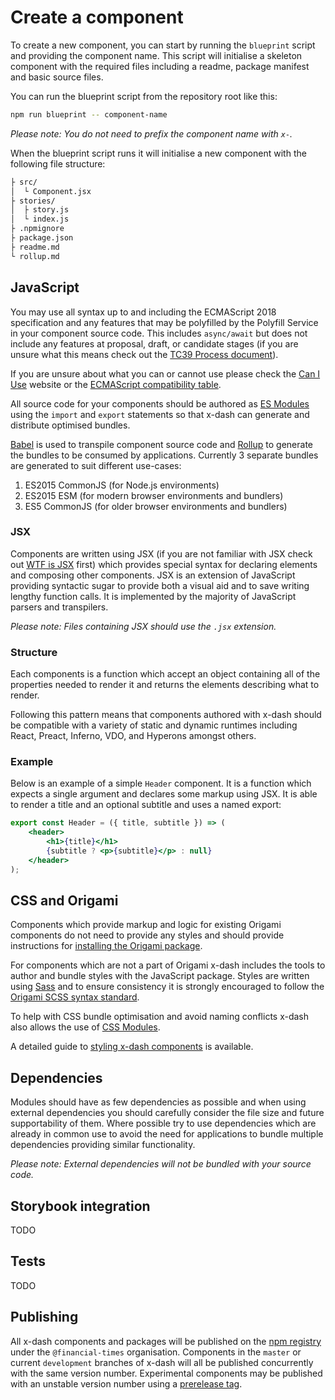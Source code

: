 # Create a component

To create a new component, you can start by running the `blueprint` script and providing the component name. This script will initialise a skeleton component with the required files including a readme, package manifest and basic source files.

You can run the blueprint script from the repository root like this:

```sh
npm run blueprint -- component-name
```

_Please note: You do not need to prefix the component name with `x-`._

When the blueprint script runs it will initialise a new component with the following file structure:

```sh
├ src/
│  └ Component.jsx
├ stories/
│  ├ story.js
│  └ index.js
├ .npmignore
├ package.json
├ readme.md
└ rollup.md
```


## JavaScript

You may use all syntax up to and including the ECMAScript 2018 specification and any features that may be polyfilled by the Polyfill Service in your component source code. This includes `async/await` but does not include any features at proposal, draft, or candidate stages (if you are unsure what this means check out the [TC39 Process document]).

If you are unsure about what you can or cannot use please check the [Can I Use] website or the [ECMAScript compatibility table].

All source code for your components should be authored as [ES Modules] using the `import` and `export` statements so that x-dash can generate and distribute optimised bundles.

[Babel] is used to transpile component source code and [Rollup] to generate the bundles to be consumed by applications. Currently 3 separate bundles are generated to suit different use-cases:

1. ES2015 CommonJS (for Node.js environments)
2. ES2015 ESM (for modern browser environments and bundlers)
3. ES5 CommonJS (for older browser environments and bundlers)

### JSX

Components are written using JSX (if you are not familiar with JSX check out [WTF is JSX] first) which provides special syntax for declaring elements and composing other components. JSX is an extension of JavaScript providing syntactic sugar to provide both a visual aid and to save writing lengthy function calls. It is implemented by the majority of JavaScript parsers and transpilers.

_Please note: Files containing JSX should use the `.jsx` extension._

### Structure

Each components is a function which accept an object containing all of the properties needed to render it and returns the elements describing what to render.

Following this pattern means that components authored with x-dash should be compatible with a variety of static and dynamic runtimes including React, Preact, Inferno, VDO, and Hyperons amongst others.

### Example

Below is an example of a simple `Header` component. It is a function which expects a single argument and declares some markup using JSX. It is able to render a title and an optional subtitle and uses a named export:

```jsx
export const Header = ({ title, subtitle }) => (
	<header>
		<h1>{title}</h1>
		{subtitle ? <p>{subtitle}</p> : null}
	</header>
);
```

[TC39 Process document]: https://tc39.github.io/process-document/
[ES Modules]: https://ponyfoo.com/articles/es6-modules-in-depth
[WTF is JSX]:https://jasonformat.com/wtf-is-jsx/
[Polyfill Service]: https://polyfill.io/
[Can I Use]: https://caniuse.com/
[ECMAScript compatibility table]: https://kangax.github.io/compat-table/es6/
[Babel]: https://babeljs.io/
[Rollup]: https://rollupjs.org/


## CSS and Origami

Components which provide markup and logic for existing Origami components do not need to provide any styles and should provide instructions for [installing the Origami package].

For components which are not a part of Origami x-dash includes the tools to author and bundle styles with the JavaScript package. Styles are written using [Sass] and to ensure consistency it is strongly encouraged to follow the [Origami SCSS syntax standard].

To help with CSS bundle optimisation and avoid naming conflicts x-dash also allows the use of [CSS Modules].

A detailed guide to [styling x-dash components] is available.

[installing the Origami package]: https://origami.ft.com/docs/developer-guide/modules/building-modules/#4-set-up-a-package-manifest-to-load-origami-modules
[Sass]: https://sass-lang.com/
[Origami SCSS syntax standard]: https://origami.ft.com/docs/syntax/scss/
[CSS Modules]: https://github.com/css-modules/css-modules
[styling x-dash components]: /docs/components/styling


## Dependencies

Modules should have as few dependencies as possible and when using external dependencies you should carefully consider the file size and future supportability of them. Where possible try to use dependencies which are already in common use to avoid the need for applications to bundle multiple dependencies providing similar functionality.

_Please note: External dependencies will not be bundled with your source code._

## Storybook integration

TODO

## Tests

TODO

## Publishing

All x-dash components and packages will be published on the [npm registry] under the `@financial-times` organisation. Components in the `master` or current `development` branches of x-dash will all be published concurrently with the same version number. Experimental components may be published with an unstable version number using a [prerelease tag].

[npm registry]: https://www.npmjs.com/
[prerelease tag]: https://github.com/Financial-Times/x-dash/blob/master/release-guidelines.md
